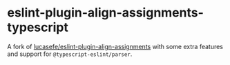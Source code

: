 # eslint-plugin-align-assignments-typescript

A fork of [lucasefe/eslint-plugin-align-assignments](https://github.com/lucasefe/eslint-plugin-align-assignments) with some extra features and support for `@typescript-eslint/parser`.
